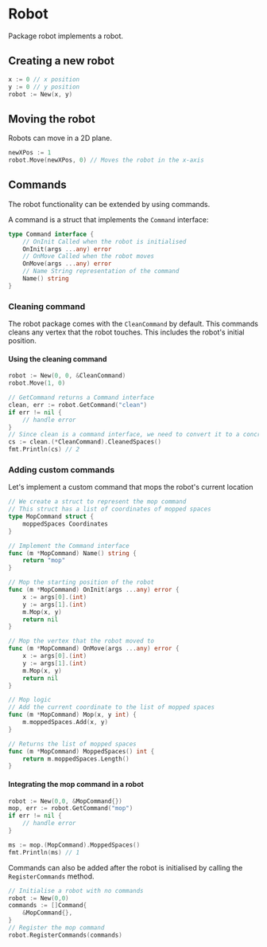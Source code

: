 # Robot

Package robot implements a robot.

## Creating a new robot

```go
x := 0 // x position
y := 0 // y position
robot := New(x, y)
```

## Moving the robot

Robots can move in a 2D plane.

```go
newXPos := 1
robot.Move(newXPos, 0) // Moves the robot in the x-axis
```

## Commands

The robot functionality can be extended by using commands.

A command is a struct that implements the `Command` interface:

```go
type Command interface {
    // OnInit Called when the robot is initialised
    OnInit(args ...any) error
    // OnMove Called when the robot moves
    OnMove(args ...any) error
    // Name String representation of the command
    Name() string
}
```

### Cleaning command

The robot package comes with the `CleanCommand` by default.
This commands cleans any vertex that the robot touches. This includes the robot's initial position.

#### Using the cleaning command

```go
robot := New(0, 0, &CleanCommand)
robot.Move(1, 0)

// GetCommand returns a Command interface
clean, err := robot.GetCommand("clean")
if err != nil {
	// handle error
}
// Since clean is a command interface, we need to convert it to a concrete type
cs := clean.(*CleanCommand).CleanedSpaces()
fmt.Println(cs) // 2
```

### Adding custom commands

Let's implement a custom command that mops the robot's current location

```go
// We create a struct to represent the mop command
// This struct has a list of coordinates of mopped spaces
type MopCommand struct {
	moppedSpaces Coordinates
}

// Implement the Command interface
func (m *MopCommand) Name() string {
	return "mop"
}

// Mop the starting position of the robot
func (m *MopCommand) OnInit(args ...any) error {
    x := args[0].(int)
    y := args[1].(int)
    m.Mop(x, y)
    return nil
}

// Mop the vertex that the robot moved to
func (m *MopCommand) OnMove(args ...any) error {
	x := args[0].(int)
	y := args[1].(int)
	m.Mop(x, y)
	return nil
}

// Mop logic
// Add the current coordinate to the list of mopped spaces
func (m *MopCommand) Mop(x, y int) {
	m.moppedSpaces.Add(x, y)
}

// Returns the list of mopped spaces
func (m *MopCommand) MoppedSpaces() int {
	return m.moppedSpaces.Length()
}
```

#### Integrating the mop command in a robot

```go
robot := New(0,0, &MopCommand{})
mop, err := robot.GetCommand("mop")
if err != nil {
	// handle error
}

ms := mop.(MopCommand).MoppedSpaces()
fmt.Println(ms) // 1
```

Commands can also be added after the robot is initialised by calling the `RegisterCommands` method.

```go
// Initialise a robot with no commands
robot := New(0,0)
commands := []Command{
    &MopCommand{},
}
// Register the mop command
robot.RegisterCommands(commands)
```


